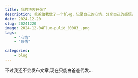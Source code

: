 ```yaml
---
title: 我的博客开张了
description: 爸爸给我做了一个blog，记录自己的心情，分享自己的感悟。
date: 2024-12-20
slug: 20241220
image: 2024-12-04Flux-pulid_00083_.png
tags: 
    - "心情"
    - "感悟"

categories:
    - blog
---
```



不过我还不会发布文章,现在只能由爸爸代发...
